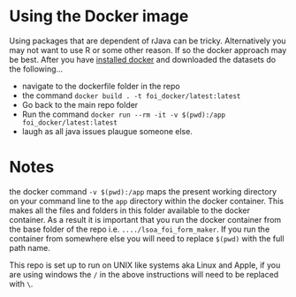 # Using the Docker image

Using packages that are dependent of rJava can be tricky. Alternatively you may not want to use R or some other reason.
If so the docker approach may be best.
After you have [installed docker](https://www.docker.com/get-started/) and downloaded the datasets do the following...

- navigate to the dockerfile folder in the repo
- the command `docker build . -t foi_docker/latest:latest`
- Go back to the main repo folder
- Run the command `docker run --rm -it -v $(pwd):/app foi_docker/latest:latest`
- laugh as all java issues plaugue someone else.

# Notes

the docker command `-v $(pwd):/app` maps the present working directory on your command line to the `app` directory within the docker container.
This makes all the files and folders in this folder available to the docker container. As a result it is important that you run the docker container
from the base folder of the repo i.e. `..../lsoa_foi_form_maker`. If you run the container from somewhere else you will need to replace `$(pwd)` with 
the full path name. 

This repo is set up to run on UNIX like systems aka Linux and Apple, if you are using windows the `/` in the above instructions will need to be replaced with `\`.